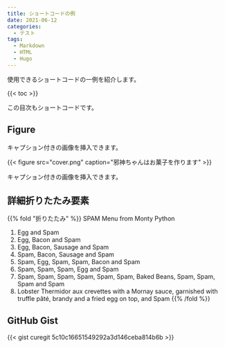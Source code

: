 ```yaml
---
title: ショートコードの例
date: 2021-06-12
categories:
  - テスト
tags:
  - Markdown
  - HTML
  - Hugo
---
```


使用できるショートコードの一例を紹介します。

<!--more-->

{{< toc >}}

この目次もショートコードです。

## Figure

キャプション付きの画像を挿入できます。

{{< figure src="cover.png" caption="邪神ちゃんはお菓子を作ります" >}}

キャプション付きの画像を挿入できます。

## 詳細折りたたみ要素

{{% fold "折りたたみ" %}}
SPAM Menu from Monty Python

1. Egg and Spam
2. Egg, Bacon and Spam
3. Egg, Bacon, Sausage and Spam
4. Spam, Bacon, Sausage and Spam
5. Spam, Egg, Spam, Spam, Bacon and Spam
6. Spam, Spam, Spam, Egg and Spam
7. Spam, Spam, Spam, Spam, Spam, Spam, Baked Beans, Spam, Spam, Spam and Spam
8. Lobster Thermidor aux crevettes with a Mornay sauce, garnished with truffle pâté, brandy and a fried egg on top, and Spam
{{% /fold %}}

## GitHub Gist

{{< gist curegit 5c10c16651549292a3d146ceba814b6b >}}
